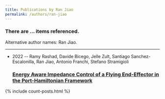 ```yaml
---
title: Publications by Ran Jiao
permalink: /authors/ran-jiao
---
```


<h3 id="number-posts">There are ... items referenced.</h3>
<p id='info-authors'>Alternative author names: Ran Jiao.</p>
<hr />
<ul class="post-list">
<li><span class='post-meta'>2022 -- Ramy Rashad, Davide Bicego, Jelle Zult, Santiago Sanchez-Escalonilla, Ran Jiao, Antonio Franchi, Stefano Stramigioli</span><h3><a class='post-link' href="{{ site.baseurl }}/energy-aware-impedance-control-of-a-flying-end-effector-in-the-port-hamiltonian-framework">Energy Aware Impedance Control of a Flying End-Effector in the Port-Hamiltonian Framework</a></h3></li>

</ul>
{% include count-posts.html %}
